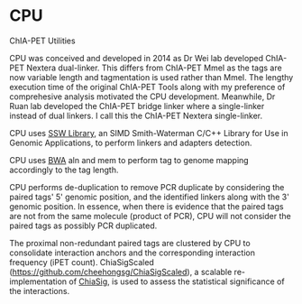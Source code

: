 # CPU
ChIA-PET Utilities

CPU was conceived and developed in 2014 as Dr Wei lab developed ChIA-PET Nextera dual-linker. This differs from ChIA-PET MmeI as the tags are now variable length and tagmentation is used rather than MmeI. The lengthy execution time of the original ChIA-PET Tools along with my preference of comprehesive analysis motivated the CPU development. Meanwhile, Dr Ruan lab developed the ChIA-PET bridge linker where a single-linker instead of dual linkers. I call this the ChIA-PET Nextera single-linker.

CPU uses [SSW Library](https://github.com/ekg/ssw), an SIMD Smith-Waterman C/C++ Library for Use in Genomic Applications, to perform linkers and adapters detection.

CPU uses [BWA](https://github.com/lh3/bwa) aln and mem to perform tag to genome mapping accordingly to the tag length.

CPU performs de-duplication to remove PCR duplicate by considering the paired tags' 5' genomic position, and the identified linkers along with the 3' genomic position. In essence, when there is evidence that the paired tags are not from the same molecule (product of PCR), CPU will not consider the paired tags as possibly PCR duplicated.

The proximal non-redundant paired tags are clustered by CPU to consolidate interaction anchors and the corresponding interaction frequency (iPET count). ChiaSigScaled (https://github.com/cheehongsg/ChiaSigScaled), a scalable re-implementation of [ChiaSig](http://folk.uio.no/jonaspau/chiasig/), is used to assess the statistical significance of the interactions.
